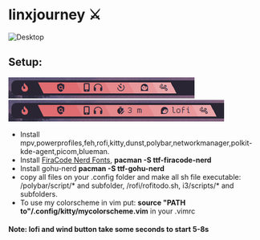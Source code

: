 # linxjourney ⚔️
![Desktop](uniti.png)
## Setup: 
![Desktop](bar.png) ![Desktop](bar1.png)
* Install mpv,powerprofiles,feh,rofi,kitty,dunst,polybar,networkmanager,polkit-kde-agent,picom,blueman.
* Install [FiraCode Nerd Fonts](https://www.nerdfonts.com/font-downloads), **pacman -S ttf-firacode-nerd**
* Install gohu-nerd **pacman -S ttf-gohu-nerd**
* copy all files on your .config folder and make all sh file executable: /polybar/script/* and subfolder, /rofi/rofitodo.sh, i3/scripts/* and subfolders.
* To use my colorscheme in vim put:  **source "PATH to"/.config/kitty/mycolorscheme.vim** in your .vimrc

#### Note: lofi and wind button take some seconds to start 5-8s
